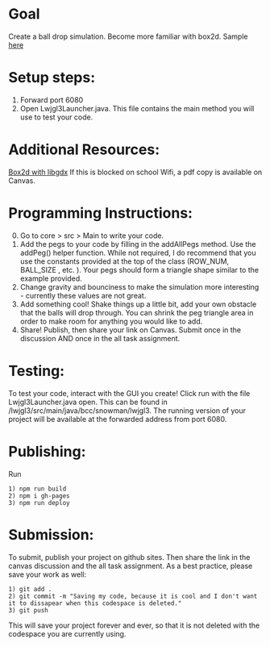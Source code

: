 # Goal
Create a ball drop simulation. Become more familiar with box2d. Sample [here](https://mrbrownbcc.github.io/ball-drop-game-solution/)

# Setup steps:
1. Forward port 6080
2. Open Lwjgl3Launcher.java. This file contains the main method you will use to test your code. 

# Additional Resources:
[Box2d with libgdx](https://libgdx.com/wiki/extensions/physics/box2d#initialization)
If this is blocked on school Wifi, a pdf copy is available on Canvas. 

# Programming Instructions:
0. Go to core > src > Main to write your code. 
1. Add the pegs to your code by filling in the addAllPegs method. Use the addPeg() helper function. While not required, I do recommend that you 
use the constants provided at the top of the class (ROW_NUM, BALL_SIZE , etc. ). Your pegs should form a triangle shape similar to the example provided. 
2. Change gravity and bounciness to make the simulation more interesting - currently these values are not great. 
3. Add something cool! Shake things up a little bit, add your own obstacle that the balls will drop through. You can shrink the peg triangle area in order to make room for anything you would like to add. 
4. Share! Publish, then share your link on Canvas. Submit once in the discussion AND once in the all task assignment. 

# Testing:
To test your code, interact with the GUI you create! Click run with the file Lwjgl3Launcher.java open. This can be found in /lwjgl3/src/main/java/bcc/snowman/lwjgl3.
The running version of your project will be available at the forwarded address from port 6080. 

# Publishing:
Run 
```
1) npm run build
2) npm i gh-pages
3) npm run deploy
```

# Submission:
To submit, publish your project on github sites. Then share the link in the canvas discussion and the all task assignment. As a best practice, please save your work as well:
```
1) git add . 
2) git commit -m "Saving my code, because it is cool and I don't want it to dissapear when this codespace is deleted."
3) git push
```
This will save your project forever and ever, so that it is not deleted with the codespace you are currently using.